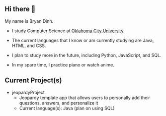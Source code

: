 ## Hi there 👋
My name is Bryan Dinh. 
- I study Computer Science at [Oklahoma City University](https://www.okcu.edu/programs/computer-science).

- The current languages that I know or am currently studying are Java, HTML, and CSS.

- I plan to study more in the future, including Python, JavaScript, and SQL.

- In my spare time, I practice piano or watch anime. 

## Current Project(s)
- jeopardyProject
  - Jeopardy template app that allows users to personally add their questions, answers, and personalize it
  - Current language(s): Java (plan on using SQL)
<!--
**bpmryan/bpmryan** is a ✨ _special_ ✨ repository because its `README.md` (this file) appears on your GitHub profile.

Here are some ideas to get you started:

- 🔭 I’m currently working on ...
- 🌱 I’m currently learning ...
- 👯 I’m looking to collaborate on ...
- 🤔 I’m looking for help with ...
- 💬 Ask me about ...
- 📫 How to reach me: ...
- 😄 Pronouns: ...
- ⚡ Fun fact: ...
-->
